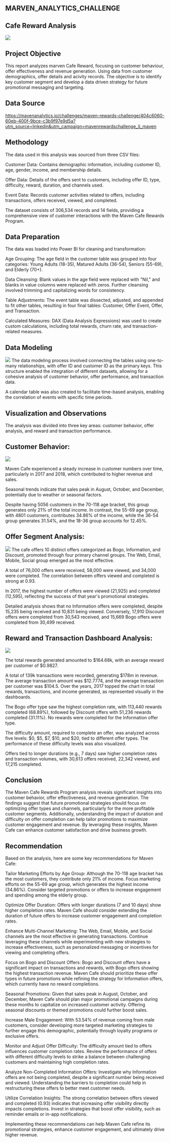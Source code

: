 ## MARVEN_ANALYTICS_CHALLENGE

## Cafe Reward Analysis

![](Introductory.png)

## Project Objective
This report analyzes marven Cafe Reward, focusing on customer behaviour, offer effectiveness and revenue generation. Using data from customer demographics, offer details and acivity records. The objective is to identify key customer segment and develop a data driven strategy for future promotional messaging and targeting. 

## Data Source

https://mavenanalytics.io/challenges/maven-rewards-challenge/404c6060-60eb-400f-9bce-c3b9f97e9d5a?utm_source=linkedin&utm_campaign=mavenrewardschallenge_li_maven

## Methodology

The data used in this analysis was sourced from three CSV files:

Customer Data: Contains demographic information, including customer ID, age, gender, income, and membership details.

Offer Data: Details of the offers sent to customers, including offer ID, type, difficulty, reward, duration, and channels used.

Event Data: Records customer activities related to offers, including transactions, offers received, viewed, and completed.

The dataset consists of 306,534 records and 14 fields, providing a comprehensive view of customer interactions with the Maven Cafe Rewards Program.

## Data Preparation
The data was loaded into Power BI for cleaning and transformation:

Age Grouping: The age field in the customer table was grouped into four categories: Young Adults (18-35), Matured Adults (36-54), Seniors (55-69), and Elderly (70+).

Data Cleansing: Blank values in the age field were replaced with "Nil," and blanks in value columns were replaced with zeros. Further cleansing involved trimming and capitalizing words for consistency.

Table Adjustments: The event table was dissected, adjusted, and appended to fit other tables, resulting in four final tables: Customer, Offer Event, Offer, and Transaction.

Calculated Measures: DAX (Data Analysis Expressions) was used to create custom calculations, including total rewards, churn rate, and transaction-related measures.

## Data Modeling

![](DataModell.png)
The data modeling process involved connecting the tables using one-to-many relationships, with offer ID and customer ID as the primary keys. This structure enabled the integration of different datasets, allowing for a cohesive analysis of customer behavior, offer performance, and transaction data.

A calendar table was also created to facilitate time-based analysis, enabling the correlation of events with specific time periods.

## Visualization and Observations
The analysis was divided into three key areas: customer behavior, offer analysis, and reward and transaction performance.

## Customer Behavior:

![](CustomerbehaviourDashboard)

Maven Cafe experienced a steady increase in customer numbers over time, particularly in 2017 and 2018, which contributed to higher revenue and sales.

Seasonal trends indicate that sales peak in August, October, and December, potentially due to weather or seasonal factors.

Despite having 5056 customers in the 70-118 age bracket, this group generates only 21% of the total income. In contrast, the 55-69 age group, with 4801 customers, contributes 34.86% of the income, while the 36-54 group generates 31.54%, and the 18-36 group accounts for 12.45%.

## Offer Segment Analysis:

![](OffersegmentDashboard.png)
The cafe offers 10 distinct offers categorized as Bogo, Information, and Discount, promoted through four primary channel groups.
 The Web,
 Email,
 Mobile,
 Social group emerged as the most effective.

A total of 76,000 offers were received, 58,000 were viewed, and 34,000 were completed. The correlation between offers viewed and completed is strong at 0.93.

In 2017, the highest number of offers were viewed (21,925) and completed (12,595), reflecting the success of that year's promotional strategies.

Detailed analysis shows that no Information offers were completed, despite 15,235 being received and 10,831 being viewed. Conversely, 17,910 Discount offers were completed from 30,543 received, and 15,669 Bogo offers were completed from 30,499 received.

## Reward and Transaction Dashboard Analysis:
![](TransactionAnalysis.png)

The total rewards generated amounted to $164.68k, with an average reward per customer of $0.9827.

A total of 139k transactions were recorded, generating $178m in revenue. The average transaction amount was $12.7774, and the average transaction per customer was $104.5.
Over the years, 2017 topped the chart in total rewards, transactions, and income generated, as represented visually in the dashboards.

The Bogo offer type saw the highest completion rate, with 113,440 rewards completed (68.89%), followed by Discount offers with 51,236 rewards completed (31.11%). No rewards were completed for the Information offer type.

The difficulty amount, required to complete an offer, was analyzed across five levels: $0, $5, $7, $10, and $20, tied to different offer types. The performance of these difficulty levels was also visualized.

Offers tied to longer durations (e.g., 7 days) saw higher completion rates and transaction volumes, with 30,613 offers received, 22,342 viewed, and 17,215 completed.

## Conclusion
The Maven Cafe Rewards Program analysis reveals significant insights into customer behavior, offer effectiveness, and revenue generation. The findings suggest that future promotional strategies should focus on optimizing offer types and channels, particularly for the more profitable customer segments. Additionally, understanding the impact of duration and difficulty on offer completion can help tailor promotions to maximize customer engagement and revenue. By leveraging these insights, Maven Cafe can enhance customer satisfaction and drive business growth.

## Recommendation
Based on the analysis, here are some key recommendations for Maven Cafe:

Tailor Marketing Efforts by Age Group: Although the 70-118 age bracket has the most customers, they contribute only 21% of income. Focus marketing efforts on the 55-69 age group, which generates the highest income (34.86%). Consider targeted promotions or offers to increase engagement and spending among the elderly group.

Optimize Offer Duration: Offers with longer durations (7 and 10 days) show higher completion rates. Maven Cafe should consider extending the duration of future offers to increase customer engagement and completion rates.

Enhance Multi-Channel Marketing: The Web, Email, Mobile, and Social channels are the most effective in generating transactions. Continue leveraging these channels while experimenting with new strategies to increase effectiveness, such as personalized messaging or incentives for viewing and completing offers.

Focus on Bogo and Discount Offers: Bogo and Discount offers have a significant impact on transactions and rewards, with Bogo offers showing the highest transaction revenue. Maven Cafe should prioritize these offer types in future promotions while refining the strategy for Information offers, which currently have no reward completions.

Seasonal Promotions: Given that sales peak in August, October, and December, Maven Cafe should plan major promotional campaigns during these months to capitalize on increased customer activity. Offering seasonal discounts or themed promotions could further boost sales.

Increase Male Engagement: With 53.54% of revenue coming from male customers, consider developing more targeted marketing strategies to further engage this demographic, potentially through loyalty programs or exclusive offers.

Monitor and Adjust Offer Difficulty: The difficulty amount tied to offers influences customer completion rates. Review the performance of offers with different difficulty levels to strike a balance between challenging customers and maintaining high completion rates.

Analyze Non-Completed Information Offers: Investigate why Information offers are not being completed, despite a significant number being received and viewed. Understanding the barriers to completion could help in restructuring these offers to better meet customer needs.

Utilize Correlation Insights: The strong correlation between offers viewed and completed (0.93) indicates that increasing offer visibility directly impacts completions. Invest in strategies that boost offer visibility, such as reminder emails or in-app notifications.

Implementing these recommendations can help Maven Cafe refine its promotional strategies, enhance customer engagement, and ultimately drive higher revenue.






